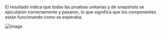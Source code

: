 El resultado indica que todas las pruebas unitarias y de snapshots se ejecutaron correctamente y pasaron, lo que significa que los componentes están funcionando como se esperaba.

![image](https://github.com/user-attachments/assets/0c0fc2a2-e9fb-45ca-b287-431a1c936066)
